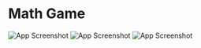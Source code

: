 # Math Game

![App Screenshot](https://i.imgur.com/Saaunj8.jpg)
![App Screenshot](https://i.imgur.com/NgjEhWv.jpg)
![App Screenshot](https://i.imgur.com/EX2cKxs.jpg)
